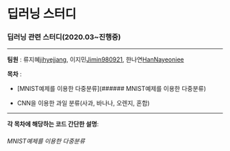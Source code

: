# 딥러닝 스터디

### 딥러닝 관련 스터디(2020.03~진행중)

------------
__팀원__ : 류지혜[jihyejjang](https://github.com/jihyejjang), 이지민[Jimin980921](https://github.com/Jimin980921), 한나연[HanNayeoniee](https://github.com/HanNayeoniee)

__목차__ : 

- [MNIST예제를 이용한 다중분류](###### MNIST예제를 이용한 다중분류)

- CNN을 이용한 과일 분류(사과, 바나나, 오렌지, 혼합)

----------------------
__각 목차에 해당하는 코드 간단한 설명__:


###### MNIST예제를 이용한 다중분류
